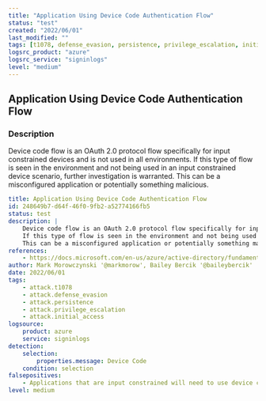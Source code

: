 ```yaml
---
title: "Application Using Device Code Authentication Flow"
status: "test"
created: "2022/06/01"
last_modified: ""
tags: [t1078, defense_evasion, persistence, privilege_escalation, initial_access, detection_rule]
logsrc_product: "azure"
logsrc_service: "signinlogs"
level: "medium"
---
```


## Application Using Device Code Authentication Flow

### Description

Device code flow is an OAuth 2.0 protocol flow specifically for input constrained devices and is not used in all environments.
If this type of flow is seen in the environment and not being used in an input constrained device scenario, further investigation is warranted.
This can be a misconfigured application or potentially something malicious.


```yml
title: Application Using Device Code Authentication Flow
id: 248649b7-d64f-46f0-9fb2-a52774166fb5
status: test
description: |
    Device code flow is an OAuth 2.0 protocol flow specifically for input constrained devices and is not used in all environments.
    If this type of flow is seen in the environment and not being used in an input constrained device scenario, further investigation is warranted.
    This can be a misconfigured application or potentially something malicious.
references:
    - https://docs.microsoft.com/en-us/azure/active-directory/fundamentals/security-operations-applications#application-authentication-flows
author: Mark Morowczynski '@markmorow', Bailey Bercik '@baileybercik'
date: 2022/06/01
tags:
    - attack.t1078
    - attack.defense_evasion
    - attack.persistence
    - attack.privilege_escalation
    - attack.initial_access
logsource:
    product: azure
    service: signinlogs
detection:
    selection:
        properties.message: Device Code
    condition: selection
falsepositives:
    - Applications that are input constrained will need to use device code flow and are valid authentications.
level: medium

```
